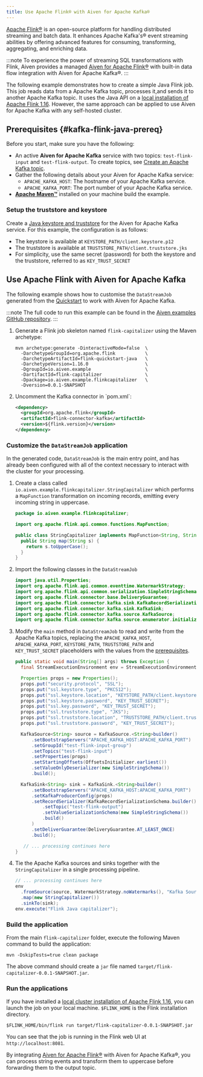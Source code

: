```yaml
---
title: Use Apache Flink® with Aiven for Apache Kafka®
---
```


[Apache Flink®](https://flink.apache.org/) is an open-source platform for handling distributed streaming and batch data. It enhances Apache Kafka's® event streaming abilities by offering advanced features for consuming, transforming, aggregating, and enriching data.

:::note
To experience the power of streaming SQL transformations
with Flink, Aiven provides a managed
[Aiven for Apache Flink®](/docs/products/flink) with built-in data
flow integration with Aiven for Apache Kafka®.
:::

The following example demonstrates how to create a simple Java Flink job. This job
reads data from a Apache Kafka topic, processes it,and sends it to another Apache Kafka
topic. It uses the Java API on a
[local installation of Apache Flink 1.16](https://nightlies.apache.org/flink/flink-docs-release-1.16/docs/try-flink/local_installation/). However, the same approach can be applied to use
Aiven for Apache Kafka with any self-hosted cluster.

## Prerequisites {#kafka-flink-java-prereq}

Before you start, make sure you have the following:

- An active **Aiven for Apache Kafka** service with two topics: `test-flink-input` and `test-flink-output`.
  To create topics, see [Create an Apache Kafka topic](https://docs.aiven.io/docs/products/kafka/howto/create-topic.html).
- Gather the following details about your Aiven for Apache Kafka service:
   - `APACHE_KAFKA_HOST`: The hostname of your Apache Kafka service.
   - `APACHE_KAFKA_PORT`: The port number of your Apache Kafka service.
- [**Apache Maven™**](https://maven.apache.org/install.html) installed on your machine
  build the example.

### Setup the truststore and keystore

Create a
[Java keystore and truststore](keystore-truststore) for the Aiven for Apache Kafka service.
For this example, the configuration is as follows:

- The keystore is available at `KEYSTORE_PATH/client.keystore.p12`
- The truststore is available at
  `TRUSTSTORE_PATH/client.truststore.jks`
- For simplicity, use  the same secret (password) for both the
  keystore and the truststore, referred to as `KEY_TRUST_SECRET`

## Use Apache Flink with Aiven for Apache Kafka

The following example shows how to customise the `DataStreamJob`
generated from the
[Quickstart](https://nightlies.apache.org/flink/flink-docs-release-1.16/docs/dev/configuration/overview/)
to work with Aiven for Apache Kafka.

:::note
The full code to run this example can be found in the [Aiven examples
GitHub
repository](https://github.com/aiven/aiven-examples/tree/master/kafka/flink-capitalizer).
:::

1.  Generate a Flink job skeleton named `flink-capitalizer` using the
    Maven archetype:

    ```shell
    mvn archetype:generate -DinteractiveMode=false  \
      -DarchetypeGroupId=org.apache.flink           \
      -DarchetypeArtifactId=flink-quickstart-java   \
      -DarchetypeVersion=1.16.0                     \
      -DgroupId=io.aiven.example                    \
      -DartifactId=flink-capitalizer                \
      -Dpackage=io.aiven.example.flinkcapitalizer   \
      -Dversion=0.0.1-SNAPSHOT
    ```

1.  Uncomment the Kafka connector in \`pom.xml\`:

    ```xml
    <dependency>
      <groupId>org.apache.flink</groupId>
      <artifactId>flink-connector-kafka</artifactId>
      <version>${flink.version}</version>
    </dependency>
    ```

### Customize the `DataStreamJob` application

In the generated code, `DataStreamJob` is the main entry point, and has
already been configured with all of the context necessary to interact
with the cluster for your processing.

1.  Create a class called
    `io.aiven.example.flinkcapitalizer.StringCapitalizer` which performs
    a `MapFunction` transformation on incoming records, emitting every incoming
    string in uppercase.

    ```java
    package io.aiven.example.flinkcapitalizer;

    import org.apache.flink.api.common.functions.MapFunction;

    public class StringCapitalizer implements MapFunction<String, String> {
      public String map(String s) {
        return s.toUpperCase();
      }
    }
    ```

1.  Import the following classes in the `DataStreamJob`

    ```java
    import java.util.Properties;
    import org.apache.flink.api.common.eventtime.WatermarkStrategy;
    import org.apache.flink.api.common.serialization.SimpleStringSchema;
    import org.apache.flink.connector.base.DeliveryGuarantee;
    import org.apache.flink.connector.kafka.sink.KafkaRecordSerializationSchema;
    import org.apache.flink.connector.kafka.sink.KafkaSink;
    import org.apache.flink.connector.kafka.source.KafkaSource;
    import org.apache.flink.connector.kafka.source.enumerator.initializer.OffsetsInitializer;
    ```

1.  Modify the `main` method in `DataStreamJob` to read and write from
    the Apache Kafka topics, replacing the `APACHE_KAFKA_HOST`,
    `APACHE_KAFKA_PORT`, `KEYSTORE_PATH`, `TRUSTSTORE_PATH` and
    `KEY_TRUST_SECRET` placeholders with the values from the
    [prerequisites](/docs/products/kafka/howto/flink-with-aiven-for-kafka#kafka-flink-java-prereq).

    ```java
    public static void main(String[] args) throws Exception {
      final StreamExecutionEnvironment env = StreamExecutionEnvironment.getExecutionEnvironment();

      Properties props = new Properties();
      props.put("security.protocol", "SSL");
      props.put("ssl.keystore.type", "PKCS12");
      props.put("ssl.keystore.location", "KEYSTORE_PATH/client.keystore.p12");
      props.put("ssl.keystore.password", "KEY_TRUST_SECRET");
      props.put("ssl.key.password", "KEY_TRUST_SECRET");
      props.put("ssl.truststore.type", "JKS");
      props.put("ssl.truststore.location", "TRUSTSTORE_PATH/client.truststore.jks");
      props.put("ssl.truststore.password", "KEY_TRUST_SECRET");

      KafkaSource<String> source = KafkaSource.<String>builder()
          .setBootstrapServers("APACHE_KAFKA_HOST:APACHE_KAFKA_PORT")
          .setGroupId("test-flink-input-group")
          .setTopics("test-flink-input")
          .setProperties(props)
          .setStartingOffsets(OffsetsInitializer.earliest())
          .setValueOnlyDeserializer(new SimpleStringSchema())
          .build();

      KafkaSink<String> sink = KafkaSink.<String>builder()
          .setBootstrapServers("APACHE_KAFKA_HOST:APACHE_KAFKA_PORT")
          .setKafkaProducerConfig(props)
          .setRecordSerializer(KafkaRecordSerializationSchema.builder()
              .setTopic("test-flink-output")
              .setValueSerializationSchema(new SimpleStringSchema())
              .build()
          )
          .setDeliverGuarantee(DeliveryGuarantee.AT_LEAST_ONCE)
          .build();

       // ... processing continues here
    }
    ```

1.  Tie the Apache Kafka sources and sinks together with the
    `StringCapitalizer` in a single processing pipeline.

    ```java
    // ... processing continues here
    env
      .fromSource(source, WatermarkStrategy.noWatermarks(), "Kafka Source")
      .map(new StringCapitalizer())
      .sinkTo(sink);
    env.execute("Flink Java capitalizer");
    ```

### Build the application

From the main `flink-capitalizer` folder, execute the following Maven
command to build the application:

```shell
mvn -DskipTests=true clean package
```

The above command should create a `jar` file named
`target/flink-capitalizer-0.0.1-SNAPSHOT.jar`.

### Run the applications

If you have installed a [local cluster installation of Apache Flink
1.16](https://nightlies.apache.org/flink/flink-docs-release-1.16/docs/try-flink/local_installation/),
you can launch the job on your local machine. `$FLINK_HOME` is the Flink
installation directory.

```shell
$FLINK_HOME/bin/flink run target/flink-capitalizer-0.0.1-SNAPSHOT.jar
```

You can see that the job is running in the Flink web UI at
`http://localhost:8081`.

By integrating [Aiven for Apache Flink®](/docs/products/flink) with
Aiven for Apache Kafka®, you can process string events and transform
them to uppercase before forwarding them to the output topic.
